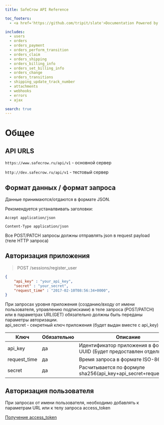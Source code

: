 ```yaml
---
title: SafeCrow API Reference

toc_footers:
  - <a href='https://github.com/tripit/slate'>Documentation Powered by Slate</a>

includes:
  - users
  - orders
  - orders_payment
  - orders_perform_transition
  - orders_claim
  - orders_shipping
  - orders_billing_info
  - orders_set_billing_info
  - orders_change
  - orders_transitions
  - shipping_update_track_number
  - attachments
  - webhooks
  - errors
  - ajax

search: true
---
```


# Общее

## API URLS

`https://www.safecrow.ru/api/v1` - основной сервер

`http://dev.safecrow.ru/api/v1` - тестовый сервер

## Формат данных / формат запроса

Данные принимаются/отдаются в формате JSON.

Рекомендуется устаналвивать заголовки:


`Accept application/json`

`Content-Type application/json`


Все POST/PATCH запросы должны отправлять json в request payload (теле HTTP запроса)

## Авторизация приложения

> POST /sessions/register_user

```json
{
	"api_key" : "your_api_key",
	"secret" : "your_secret",
	"request_time" : "2017-02-10T08:56:34+0000",
}
```

<aside class="warning">
При запросах уровня приложения (созданию/входу от имени пользователя, управлению подписками) в теле запроса (POST/PATCH) или в параметрах URL(GET) обязательно должны быть переданы параметры авторизации.
</aside>

<aside class="notice">
api_secret - секретный ключ приложения (будет выдан вместе с api_key)
</aside>

Ключ | Обязательно | Описание
--------- | ------- | -----------
api_key |	да | Идентификатор приложения в формате UUID (Будет предоставлен отдельно)
request_time | да | Время запроса в формате ISO-8601
secret | да |	Расчитывается по формуле sha256(api_key+api_secret+request_time)

## Авторизация пользователя

<aside class="warning">
При запросах от имени пользователя, необходимо добавлять к параметрам URL или к телу запроса access_token
</aside>

[Получение access_token](#part-b8432b687e976e5f)
